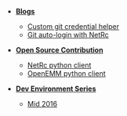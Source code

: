 - **[Blogs](blogs/README.md)**
    - [Custom git credential helper](blogs/custom_git_credential_helper.md)
    - [Git auto-login with NetRc](blogs/netrc_with_git.md)

- **[Open Source Contribution](contrib/README.md)**
    - [NetRc python client](contrib/netrc_python_client.md)
    - [OpenEMM python client](contrib/openemm_python_client.md)

- **[Dev Environment Series](env/README.md)**
    - [Mid 2016](env/mid_2016.md)

